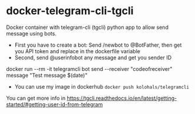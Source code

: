 # docker-telegram-cli-tgcli

Docker container with telegram-cli (tgcli) python app to allow send message using bots.

- First you have to create a bot: Send /newbot to @BotFather, then get you API token and replace in the dockerfile variable
- Second, send @userinfobot any message and get you sender ID

docker run --rm -it telegramcli bot send --receiver "codeofreceiver" message "Test message $(date)"

- You can use my image in dockerhub
`docker push kolohals/telegramcli`

You can get more info in https://tgcli.readthedocs.io/en/latest/getting-started/#getting-user-id-from-telegram
